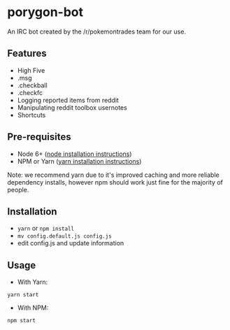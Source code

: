 # porygon-bot
An IRC bot created by the /r/pokemontrades team for our use.

## Features
* High Five
* .msg
* .checkball
* .checkfc
* Logging reported items from reddit
* Manipulating reddit toolbox usernotes
* Shortcuts

## Pre-requisites

* Node 6+ ([node installation instructions](https://nodejs.org/en/download/package-manager))
* NPM or Yarn ([yarn installation instructions](https://yarnpkg.com/en/docs/install))

Note: we recommend yarn due to it's improved caching and more reliable dependency installs, however npm should work just fine for the majority of people.

## Installation
* `yarn` or `npm install`
* `mv config.default.js config.js`
* edit config.js and update information

## Usage
* With Yarn:
```
yarn start
```
* With NPM:
```
npm start
```
